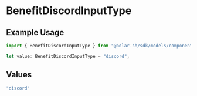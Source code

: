# BenefitDiscordInputType

## Example Usage

```typescript
import { BenefitDiscordInputType } from "@polar-sh/sdk/models/components";

let value: BenefitDiscordInputType = "discord";
```

## Values

```typescript
"discord"
```